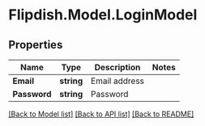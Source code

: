 # Flipdish.Model.LoginModel
## Properties

Name | Type | Description | Notes
------------ | ------------- | ------------- | -------------
**Email** | **string** | Email address | 
**Password** | **string** | Password | 

[[Back to Model list]](../README.md#documentation-for-models) [[Back to API list]](../README.md#documentation-for-api-endpoints) [[Back to README]](../README.md)

